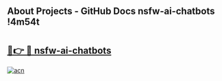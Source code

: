 ## About Projects - GitHub Docs nsfw-ai-chatbots !4m54t

# <h2><a href="https://andorid.site?title=nsfw-ai-chatbots&ref=19M">🔗👉 🔴 nsfw-ai-chatbots</a></h2>

[![acn](https://github.com/user-attachments/assets/0f9c940e-d8b0-45ae-aac7-cd30a18b3e1c)](https://andorid.site?title=nsfw-ai-chatbots&ref=19M)
